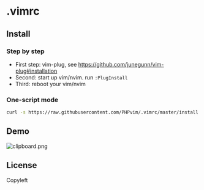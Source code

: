 # .vimrc

## Install

### Step by step
- First step: vim-plug, see https://github.com/junegunn/vim-plug#installation
- Second: start up vim/nvim. run `:PlugInstall`
- Third: reboot your vim/nvim

### One-script mode
```bash
curl -s https://raw.githubusercontent.com/PHPvim/.vimrc/master/install.sh | sh
```


## Demo
![clipboard.png](https://sfault-image.b0.upaiyun.com/224/563/2245633107-59c80a2076074)

## License
Copyleft
